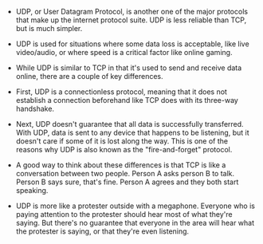 + UDP, or User Datagram Protocol, is another one of the major protocols that make up the internet protocol suite. UDP is less reliable than TCP, but is much simpler.

+ UDP is used for situations where some data loss is acceptable, like live video/audio, or where speed is a critical factor like online gaming.

+ While UDP is similar to TCP in that it's used to send and receive data online, there are a couple of key differences.

+ First, UDP is a connectionless protocol, meaning that it does not establish a connection beforehand like TCP does with its three-way handshake.

+ Next, UDP doesn't guarantee that all data is successfully transferred. With UDP, data is sent to any device that happens to be listening, but it doesn't care if some of it is lost along the way. This is one of the reasons why UDP is also known as the "fire-and-forget" protocol.

+ A good way to think about these differences is that TCP is like a conversation between two people. Person A asks person B to talk. Person B says sure, that's fine. Person A agrees and they both start speaking.

+ UDP is more like a protester outside with a megaphone. Everyone who is paying attention to the protester should hear most of what they're saying. But there's no guarantee that everyone in the area will hear what the protester is saying, or that they're even listening.